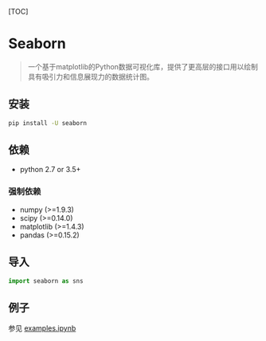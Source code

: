 [TOC]

# Seaborn

> 一个基于matplotlib的Python数据可视化库，提供了更高层的接口用以绘制具有吸引力和信息展现力的数据统计图。

## 安装

```bash
pip install -U seaborn
```

## 依赖

- python 2.7 or 3.5+

### 强制依赖

- numpy (>=1.9.3)
- scipy (>=0.14.0)
- matplotlib (>=1.4.3)
- pandas (>=0.15.2)

## 导入

```python
import seaborn as sns
```

## 例子

参见 [examples.ipynb](./examples.ipynb)









